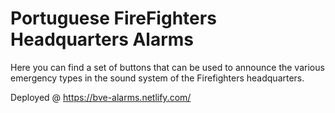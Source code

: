 # Portuguese FireFighters Headquarters Alarms

Here you can find a set of buttons that can be used to announce the various emergency types in the sound system of the Firefighters headquarters.

Deployed @ https://bve-alarms.netlify.com/
